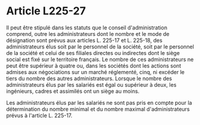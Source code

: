 # Article L225-27

Il peut être stipulé dans les statuts que le conseil d'administration comprend, outre les administrateurs dont le nombre et le mode de désignation sont prévus aux articles L. 225-17 et L. 225-18, des administrateurs élus soit par le personnel de la société, soit par le personnel de la société et celui de ses filiales directes ou indirectes dont le siège social est fixé sur le territoire français. Le nombre de ces administrateurs ne peut être supérieur à quatre ou, dans les sociétés dont les actions sont admises aux négociations sur un marché réglementé, cinq, ni excéder le tiers du nombre des autres administrateurs. Lorsque le nombre des administrateurs élus par les salariés est égal ou supérieur à deux, les ingénieurs, cadres et assimilés ont un siège au moins.

Les administrateurs élus par les salariés ne sont pas pris en compte pour la détermination du nombre minimal et du nombre maximal d'administrateurs prévus à l'article L. 225-17.
